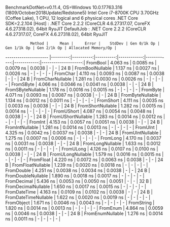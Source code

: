 
BenchmarkDotNet=v0.11.4, OS=Windows 10.0.17763.316 (1809/October2018Update/Redstone5)
Intel Core i7-8700K CPU 3.70GHz (Coffee Lake), 1 CPU, 12 logical and 6 physical cores
.NET Core SDK=2.2.104
  [Host]     : .NET Core 2.2.2 (CoreCLR 4.6.27317.07, CoreFX 4.6.27318.02), 64bit RyuJIT
  DefaultJob : .NET Core 2.2.2 (CoreCLR 4.6.27317.07, CoreFX 4.6.27318.02), 64bit RyuJIT


               Method |     Mean |     Error |    StdDev | Gen 0/1k Op | Gen 1/1k Op | Gen 2/1k Op | Allocated Memory/Op |
--------------------- |---------:|----------:|----------:|------------:|------------:|------------:|--------------------:|
             FromBool | 4.063 ns | 0.0085 ns | 0.0079 ns |      0.0038 |           - |           - |                24 B |
     FromBoolNullable | 1.137 ns | 0.0027 ns | 0.0026 ns |           - |           - |           - |                   - |
             FromChar | 4.110 ns | 0.0093 ns | 0.0087 ns |      0.0038 |           - |           - |                24 B |
     FromCharNullable | 1.281 ns | 0.0030 ns | 0.0026 ns |           - |           - |           - |                   - |
            FromSByte | 4.066 ns | 0.0046 ns | 0.0041 ns |      0.0038 |           - |           - |                24 B |
    FromSByteNullable | 1.178 ns | 0.0016 ns | 0.0015 ns |           - |           - |           - |                   - |
             FromByte | 4.071 ns | 0.0093 ns | 0.0087 ns |      0.0038 |           - |           - |                24 B |
     FromByteNullable | 1.134 ns | 0.0012 ns | 0.0011 ns |           - |           - |           - |                   - |
            FromShort | 4.111 ns | 0.0035 ns | 0.0033 ns |      0.0038 |           - |           - |                24 B |
    FromShortNullable | 1.282 ns | 0.0015 ns | 0.0014 ns |           - |           - |           - |                   - |
           FromUShort | 4.087 ns | 0.0054 ns | 0.0048 ns |      0.0038 |           - |           - |                24 B |
   FromUShortNullable | 1.283 ns | 0.0014 ns | 0.0012 ns |           - |           - |           - |                   - |
              FromInt | 4.153 ns | 0.0057 ns | 0.0051 ns |      0.0038 |           - |           - |                24 B |
      FromIntNullable | 1.281 ns | 0.0014 ns | 0.0013 ns |           - |           - |           - |                   - |
             FromUInt | 4.325 ns | 0.0042 ns | 0.0037 ns |      0.0038 |           - |           - |                24 B |
     FromUIntNullable | 1.275 ns | 0.0007 ns | 0.0006 ns |           - |           - |           - |                   - |
             FromLong | 4.170 ns | 0.0037 ns | 0.0031 ns |      0.0038 |           - |           - |                24 B |
     FromLongNullable | 1.633 ns | 0.0012 ns | 0.0011 ns |           - |           - |           - |                   - |
            FromULong | 4.126 ns | 0.0107 ns | 0.0100 ns |      0.0038 |           - |           - |                24 B |
    FromULongNullable | 1.579 ns | 0.0016 ns | 0.0015 ns |           - |           - |           - |                   - |
            FromFloat | 4.220 ns | 0.0072 ns | 0.0063 ns |      0.0038 |           - |           - |                24 B |
    FromFloatNullable | 1.239 ns | 0.0020 ns | 0.0018 ns |           - |           - |           - |                   - |
           FromDouble | 4.251 ns | 0.0038 ns | 0.0034 ns |      0.0038 |           - |           - |                24 B |
   FromDoubleNullable | 1.890 ns | 0.0018 ns | 0.0017 ns |           - |           - |           - |                   - |
          FromDecimal | 5.436 ns | 0.0053 ns | 0.0050 ns |      0.0051 |           - |           - |                32 B |
  FromDecimalNullable | 1.650 ns | 0.0017 ns | 0.0015 ns |           - |           - |           - |                   - |
         FromDateTime | 4.163 ns | 0.0109 ns | 0.0102 ns |      0.0038 |           - |           - |                24 B |
 FromDateTimeNullable | 1.622 ns | 0.0020 ns | 0.0019 ns |           - |           - |           - |                   - |
           FromObject | 1.671 ns | 0.0046 ns | 0.0043 ns |           - |           - |           - |                   - |
           FromString | 1.820 ns | 0.0014 ns | 0.0013 ns |           - |           - |           - |                   - |
             FromEnum | 4.864 ns | 0.0059 ns | 0.0046 ns |      0.0038 |           - |           - |                24 B |
     FromEnumNullable | 1.276 ns | 0.0014 ns | 0.0011 ns |           - |           - |           - |                   - |
